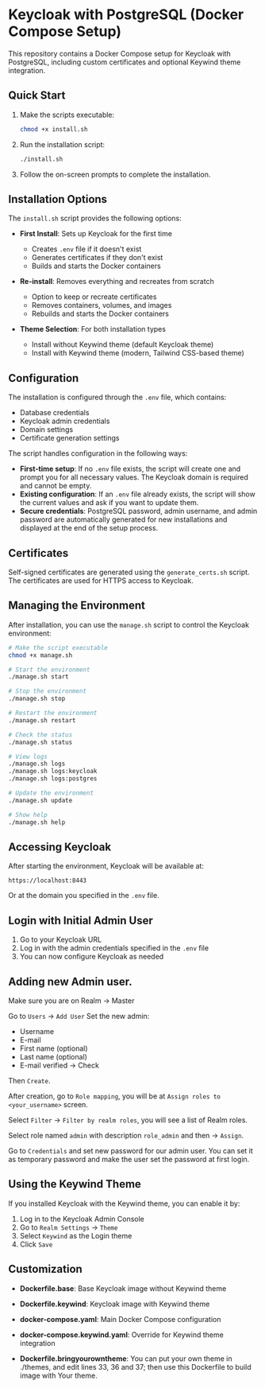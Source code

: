 # Keycloak with PostgreSQL (Docker Compose Setup)

This repository contains a Docker Compose setup for Keycloak with PostgreSQL, including custom certificates and optional Keywind theme integration.

## Quick Start

1. Make the scripts executable:
   ```bash
   chmod +x install.sh
   ```

2. Run the installation script:
   ```bash
   ./install.sh
   ```

3. Follow the on-screen prompts to complete the installation.

## Installation Options

The `install.sh` script provides the following options:

- **First Install**: Sets up Keycloak for the first time
  - Creates `.env` file if it doesn't exist
  - Generates certificates if they don't exist
  - Builds and starts the Docker containers

- **Re-install**: Removes everything and recreates from scratch
  - Option to keep or recreate certificates
  - Removes containers, volumes, and images
  - Rebuilds and starts the Docker containers

- **Theme Selection**: For both installation types
  - Install without Keywind theme (default Keycloak theme)
  - Install with Keywind theme (modern, Tailwind CSS-based theme)

## Configuration

The installation is configured through the `.env` file, which contains:

- Database credentials
- Keycloak admin credentials
- Domain settings
- Certificate generation settings

The script handles configuration in the following ways:

- **First-time setup**: If no `.env` file exists, the script will create one and prompt you for all necessary values. The Keycloak domain is required and cannot be empty.
- **Existing configuration**: If an `.env` file already exists, the script will show the current values and ask if you want to update them.
- **Secure credentials**: PostgreSQL password, admin username, and admin password are automatically generated for new installations and displayed at the end of the setup process.

## Certificates

Self-signed certificates are generated using the `generate_certs.sh` script. The certificates are used for HTTPS access to Keycloak.

## Managing the Environment

After installation, you can use the `manage.sh` script to control the Keycloak environment:

```bash
# Make the script executable
chmod +x manage.sh

# Start the environment
./manage.sh start

# Stop the environment
./manage.sh stop

# Restart the environment
./manage.sh restart

# Check the status
./manage.sh status

# View logs
./manage.sh logs
./manage.sh logs:keycloak
./manage.sh logs:postgres

# Update the environment
./manage.sh update

# Show help
./manage.sh help
```

## Accessing Keycloak

After starting the environment, Keycloak will be available at:

```
https://localhost:8443
```

Or at the domain you specified in the `.env` file.

## Login with Initial Admin User

1. Go to your Keycloak URL
2. Log in with the admin credentials specified in the `.env` file
3. You can now configure Keycloak as needed

## Adding new Admin user.
Make sure you are on Realm -> Master

Go to `Users` -> `Add User`
Set the new admin:
- Username
- E-mail
- First name (optional)
- Last name (optional)
- E-mail verified -> Check

Then `Create`.

After creation, go to `Role mapping`, you will be at `Assign roles to <your_username>` screen.

Select `Filter` -> `Filter by realm roles`, you will see a list of Realm roles.

Select role named `admin` with description `role_admin` and then -> `Assign`.

Go to `Credentials` and set new password for our admin user. You can set it as temporary password and make the user set the password at first login.


## Using the Keywind Theme

If you installed Keycloak with the Keywind theme, you can enable it by:

1. Log in to the Keycloak Admin Console
2. Go to `Realm Settings` -> `Theme`
3. Select `Keywind` as the Login theme
4. Click `Save`

## Customization

- **Dockerfile.base**: Base Keycloak image without Keywind theme
- **Dockerfile.keywind**: Keycloak image with Keywind theme
- **docker-compose.yaml**: Main Docker Compose configuration
- **docker-compose.keywind.yaml**: Override for Keywind theme integration

- **Dockerfile.bringyourowntheme**: You can put your own theme in ./themes, and edit lines 33, 36 and 37; then use this Dockerfile to build image with Your theme.